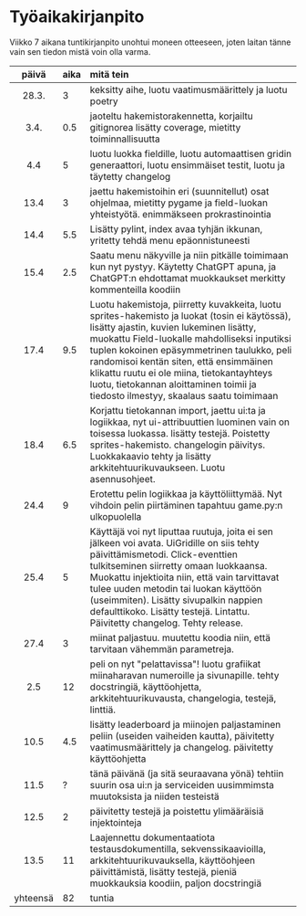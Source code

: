 # Työaikakirjanpito

Viikko 7 aikana tuntikirjanpito unohtui moneen otteeseen, joten laitan tänne vain sen tiedon mistä voin olla varma.

| päivä | aika | mitä tein  |
| :----:|:-----| :-----|
| 28.3. | 3    | keksitty aihe, luotu vaatimusmäärittely ja luotu poetry|
| 3.4. | 0.5    | jaoteltu hakemistorakennetta, korjailtu gitignorea lisätty coverage, mietitty toiminnallisuutta|
| 4.4 | 5    | luotu luokka fieldille, luotu automaattisen gridin generaattori, luotu ensimmäiset testit, luotu ja täytetty changelog|
| 13.4 | 3    | jaettu hakemistoihin eri (suunnitellut) osat ohjelmaa, mietitty pygame ja field-luokan yhteistyötä. enimmäkseen prokrastinointia|
| 14.4 | 5.5    | Lisätty pylint, index avaa tyhjän ikkunan, yritetty tehdä menu epäonnistuneesti |
| 15.4 | 2.5   | Saatu menu näkyville ja niin pitkälle toimimaan kun nyt pystyy. Käytetty ChatGPT apuna, ja ChatGPT:n ehdottamat muokkaukset merkitty kommenteilla koodiin |
| 17.4 | 9.5   | Luotu hakemistoja, piirretty kuvakkeita, luotu sprites-hakemisto ja luokat (tosin ei käytössä), lisätty ajastin, kuvien lukeminen lisätty, muokattu Field-luokalle mahdolliseksi inputiksi tuplen kokoinen epäsymmetrinen taulukko, peli randomisoi kentän siten, että ensimmäinen klikattu ruutu ei ole miina, tietokantayhteys luotu, tietokannan aloittaminen toimii ja tiedosto ilmestyy, skaalaus saatu toimimaan |
| 18.4 | 6.5   | Korjattu tietokannan import, jaettu ui:ta ja logiikkaa, nyt ui-attribuuttien luominen vain on toisessa luokassa. lisätty testejä. Poistetty sprites-hakemisto. changelogin päivitys. Luokkakaavio tehty ja lisätty arkkitehtuurikuvaukseen. Luotu asennusohjeet. |
| 24.4 | 9   | Erotettu pelin logiikkaa ja käyttöliittymää. Nyt vihdoin pelin piirtäminen tapahtuu game.py:n ulkopuolella|
| 25.4 | 5   | Käyttäjä voi nyt liputtaa ruutuja, joita ei sen jälkeen voi avata. UiGridille on siis tehty päivittämismetodi. Click-eventtien tulkitseminen siirretty omaan luokkaansa. Muokattu injektioita niin, että vain tarvittavat tulee uuden metodin tai luokan käyttöön (useimmiten). Lisätty sivupalkin nappien defaulttikoko. Lisätty testejä. Lintattu. Päivitetty changelog. Tehty release.|
|27.4|3|miinat paljastuu. muutettu koodia niin, että tarvitaan vähemmän parametreja.|
|2.5|12|peli on nyt "pelattavissa"! luotu grafiikat miinaharavan numeroille ja sivunapille. tehty docstringiä, käyttöohjetta, arkkitehtuurikuvausta, changelogia, testejä, linttiä.|
|10.5|4.5| lisätty leaderboard ja miinojen paljastaminen peliin (useiden vaiheiden kautta), päivitetty vaatimusmäärittely ja changelog. päivitetty käyttöohjetta| 
|11.5|?| tänä päivänä (ja sitä seuraavana yönä) tehtiin suurin osa ui:n ja serviceiden uusimmimsta muutoksista ja niiden testeistä| 
|12.5|2| päivitetty testejä ja poistettu ylimääräisiä injektointeja| 
|13.5|11| Laajennettu dokumentaatiota testausdokumentilla, sekvenssikaavioilla, arkkitehtuurikuvauksella, käyttöohjeen päivittämistä, lisätty testejä, pieniä muokkauksia koodiin, paljon docstringiä | 
|yhteensä|82|tuntia|